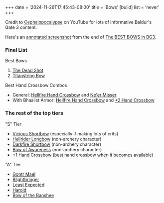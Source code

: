 +++
date = '2024-11-26T17:45:43-08:00'
title = 'Bows'
[build]
  list = 'never'
+++


Credit to [Cephalopocalypse](https://www.youtube.com/@Cephalopocalypse) on YouTube for lots of informative Baldur's Gate 3 content.

Here's an [annotated screenshot](Cephalopocalypse%20final%20bows%20annotated.png) from the end of [The BEST BOWS in BG3](https://www.youtube.com/watch?v=otTGzNc4xXw).

### Final List

Best Bows

1. [The Dead Shot](https://bg3.wiki/wiki/The_Dead_Shot)
1. [Titanstring Bow](https://bg3.wiki/wiki/Titanstring_Bow)

Best Hand Crossbow Combos

* General: [Hellfire Hand Crossbow](https://bg3.wiki/wiki/Hellfire_Hand_Crossbow) and [Ne'er Misser](https://bg3.wiki/wiki/Ne%27er_Misser)
* With Bhaalist Armor: [Hellfire Hand Crossbow](https://bg3.wiki/wiki/Hellfire_Hand_Crossbow) and [+2 Hand Crossbow](https://bg3.wiki/wiki/Hand_Crossbow_%2B2)

### The rest of the top tiers

"S" Tier

* [Vicious Shortbow](https://bg3.wiki/wiki/Vicious_Shortbow) (especially if making lots of crits)
* [Hellrider Longbow](https://bg3.wiki/wiki/Hellrider_Longbow) (non-archery character)
* [Darkfire Shortbow](https://bg3.wiki/wiki/Darkfire_Shortbow) (non-archery character)
* [Bow of Awareness](https://bg3.wiki/wiki/Bow_of_Awareness) (non-archery character)
* [+1 Hand Crossbow](https://bg3.wiki/wiki/Hand_Crossbow_%2B1) (best hand crossbow when it becomes available)

"A" Tier

* [Gontr Mael](https://bg3.wiki/wiki/Gontr_Mael)
* [Blightbringer](https://bg3.wiki/wiki/Blightbringer)
* [Least Expected](https://bg3.wiki/wiki/Least_Expected)
* [Harold](https://bg3.wiki/wiki/Harold)
* [Bow of the Banshee](https://bg3.wiki/wiki/Bow_of_the_Banshee)
